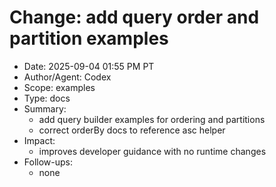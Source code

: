 # Change: add query order and partition examples

- Date: 2025-09-04 01:55 PM PT
- Author/Agent: Codex
- Scope: examples
- Type: docs
- Summary:
  - add query builder examples for ordering and partitions
  - correct orderBy docs to reference asc helper
- Impact:
  - improves developer guidance with no runtime changes
- Follow-ups:
  - none
